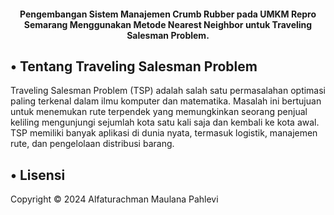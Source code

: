 <h4 align="center">Pengembangan Sistem Manajemen Crumb Rubber pada UMKM Repro Semarang Menggunakan Metode Nearest Neighbor untuk Traveling Salesman Problem.
</h4>

<p></p>

<h2 id="tentang">• Tentang Traveling Salesman Problem</h2>

<p>
  Traveling Salesman Problem (TSP) adalah salah satu permasalahan optimasi paling terkenal dalam ilmu komputer dan matematika. 
  Masalah ini bertujuan untuk menemukan rute terpendek yang memungkinkan seorang penjual keliling mengunjungi sejumlah kota 
  satu kali saja dan kembali ke kota awal. TSP memiliki banyak aplikasi di dunia nyata, termasuk logistik, manajemen rute, dan pengelolaan 
  distribusi barang.
</p>

<p></p>

<h2 id="lisensi">• Lisensi</h2>

Copyright © 2024 Alfaturachman Maulana Pahlevi
